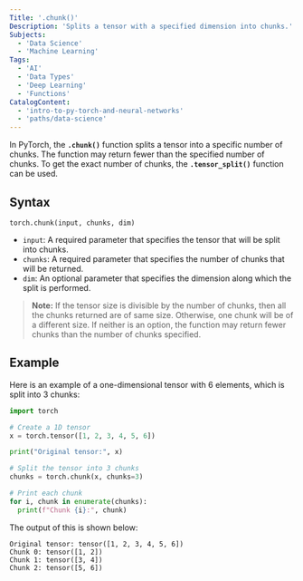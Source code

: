 ```yaml
---
Title: '.chunk()'
Description: 'Splits a tensor with a specified dimension into chunks.'
Subjects:
  - 'Data Science'
  - 'Machine Learning'
Tags:
  - 'AI'
  - 'Data Types'
  - 'Deep Learning'
  - 'Functions'
CatalogContent:
  - 'intro-to-py-torch-and-neural-networks'
  - 'paths/data-science'
---
```


In PyTorch, the **`.chunk()`** function splits a tensor into a specific number of chunks. The function may return fewer than the specified number of chunks. To get the exact number of chunks, the **`.tensor_split()`** function can be used.

## Syntax

```pseudo
torch.chunk(input, chunks, dim)
```

- `input`: A required parameter that specifies the tensor that will be split into chunks.
- `chunks`: A required parameter that specifies the number of chunks that will be returned.
- `dim`: An optional parameter that specifies the dimension along which the split is performed.

> **Note:** If the tensor size is divisible by the number of chunks, then all the chunks returned are of same size. Otherwise, one chunk will be of a different size. If neither is an option, the function may return fewer chunks than the number of chunks specified.

## Example

Here is an example of a one-dimensional tensor with 6 elements, which is split into 3 chunks:

```py
import torch

# Create a 1D tensor
x = torch.tensor([1, 2, 3, 4, 5, 6])

print("Original tensor:", x)

# Split the tensor into 3 chunks
chunks = torch.chunk(x, chunks=3)

# Print each chunk
for i, chunk in enumerate(chunks):
  print(f"Chunk {i}:", chunk)
```

The output of this is shown below:

```shell
Original tensor: tensor([1, 2, 3, 4, 5, 6])
Chunk 0: tensor([1, 2])
Chunk 1: tensor([3, 4])
Chunk 2: tensor([5, 6])
```
